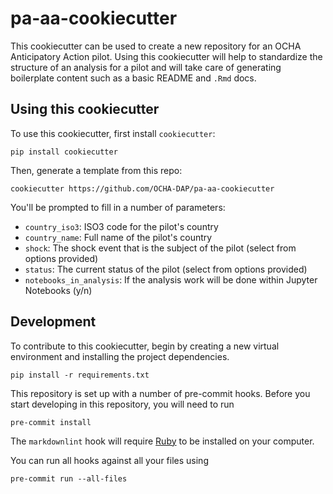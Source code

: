 # pa-aa-cookiecutter

This cookiecutter can be used to create a new repository for
an OCHA Anticipatory Action pilot. Using this cookiecutter
will help to standardize the structure of an analysis for a
pilot and will take care of generating boilerplate content
such as a basic README and `.Rmd` docs.

## Using this cookiecutter

To use this cookiecutter, first install `cookiecutter`:

```shell
pip install cookiecutter
```

Then, generate a template from this repo:

```shell
cookiecutter https://github.com/OCHA-DAP/pa-aa-cookiecutter
```

You'll be prompted to fill in a number of parameters:

- `country_iso3`: ISO3 code for the pilot's country
- `country_name`: Full name of the pilot's country
- `shock`: The shock event that is the subject of the pilot
    (select from options provided)
- `status`: The current status of the pilot
    (select from options provided)
- `notebooks_in_analysis`: If the analysis work will be done
    within Jupyter Notebooks (y/n)

## Development

To contribute to this cookiecutter, begin by creating a new virtual
environment and installing the project dependencies.

```shell
pip install -r requirements.txt
```

This repository is set up with a number of pre-commit hooks.
Before you start developing in this repository, you will need to run

```shell
pre-commit install
```

The `markdownlint` hook will require
[Ruby](https://www.ruby-lang.org/en/documentation/installation/)
to be installed on your computer.

You can run all hooks against all your files using

```shell
pre-commit run --all-files
```
